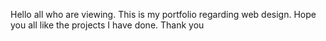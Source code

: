 Hello all who are viewing. This is my portfolio regarding web design. Hope you all like the projects I have done. Thank you
